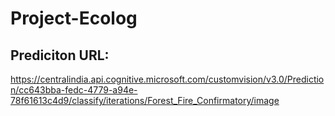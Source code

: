 # Project-Ecolog


## Prediciton URL:
https://centralindia.api.cognitive.microsoft.com/customvision/v3.0/Prediction/cc643bba-fedc-4779-a94e-78f61613c4d9/classify/iterations/Forest_Fire_Confirmatory/image
